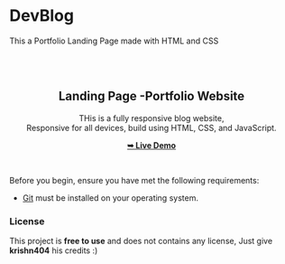 # DevBlog
This a Portfolio Landing Page made with HTML and CSS


<div align="center">
  
  
  <br />
  <br />

  <h2 align="center">Landing Page -Portfolio Website</h2>

  THis is a fully responsive blog website, <br />Responsive for all devices, build using HTML, CSS, and JavaScript.

  <a href="https://krishn404.vercel.app/"><strong>➥ Live Demo</strong></a>

</div>

<br />



Before you begin, ensure you have met the following requirements:

* [Git](https://git-scm.com/downloads "Download Git") must be installed on your operating system.

### License

This project is **free to use** and does not contains any license, Just give **krishn404** his credits :)

